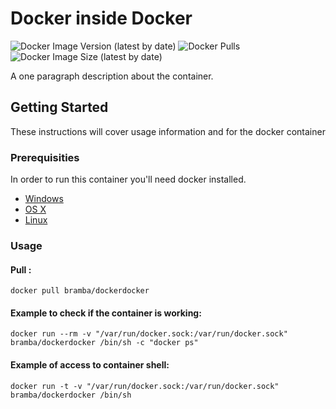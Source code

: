 # Docker inside Docker

![Docker Image Version (latest by date)](https://img.shields.io/docker/v/bramba/dockerdocker?color=green&logo=docker)
![Docker Pulls](https://img.shields.io/docker/pulls/bramba/dockerdocker?color=green&logo=docker)
![Docker Image Size (latest by date)](https://img.shields.io/docker/image-size/bramba/dockerdocker?color=green&logo=docker)

A one paragraph description about the container.

## Getting Started

These instructions will cover usage information and for the docker container 

### Prerequisities


In order to run this container you'll need docker installed.

* [Windows](https://docs.docker.com/windows/started)
* [OS X](https://docs.docker.com/mac/started/)
* [Linux](https://docs.docker.com/linux/started/)

### Usage

#### Pull :

```shell
docker pull bramba/dockerdocker
```

#### Example to check if the container is working:

```shell
docker run --rm -v "/var/run/docker.sock:/var/run/docker.sock" bramba/dockerdocker /bin/sh -c "docker ps"
```
#### Example of access to container shell:

```shell
docker run -t -v "/var/run/docker.sock:/var/run/docker.sock" bramba/dockerdocker /bin/sh
```
